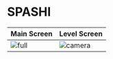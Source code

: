 # SPASHI

| Main Screen | Level Screen |
| ------ | ------ |
| ![full](https://github.com/cristhianleonli/laser-defender/blob/main/screenshots/screen_1.png) | ![camera](https://github.com/cristhianleonli/blob/blob/main/screenshots/screen_2.png) |